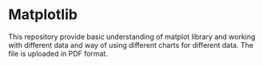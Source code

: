 # Matplotlib
This repository provide basic understanding of matplot library and working with different data  and way of using different charts for different data. The file is uploaded in PDF format.
